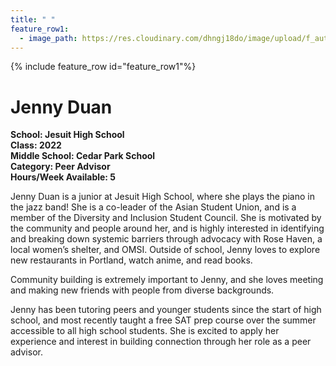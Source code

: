 ```yaml
---
title: " "
feature_row1:
  - image_path: https://res.cloudinary.com/dhngj18do/image/upload/f_auto,q_auto/v1/images/activities/pa_jenny_duan
---
```


{% include feature_row id="feature_row1"%}

# Jenny Duan

**School: Jesuit High School**  
**Class: 2022**  
**Middle School: Cedar Park School**  
**Category: Peer Advisor**  
**Hours/Week Available: 5**  

Jenny Duan is a junior at Jesuit High School, where she plays the piano in the jazz band! She is a co-leader of the Asian Student Union, and is a member of the Diversity and Inclusion Student Council. She is motivated by the community and people around her, and is highly interested in identifying and breaking down systemic barriers through advocacy with Rose Haven, a local
women’s shelter, and OMSI. Outside of school, Jenny loves to explore new restaurants in Portland, watch anime, and read books.

Community building is extremely important to Jenny, and she loves meeting and making new friends with people from diverse backgrounds.

Jenny has been tutoring peers and younger students since the start of high school, and most recently taught a free SAT prep course over the summer accessible to all high school students. She is excited to apply her experience and interest in building connection through her role as a peer advisor.
